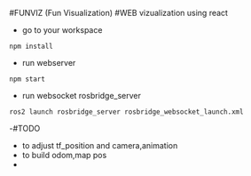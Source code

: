 #FUNVIZ (Fun Visualization)
#WEB vizualization using react 


- go to your workspace
```
npm install
```

- run webserver 
```
npm start
```

- run websocket rosbridge_server

```
ros2 launch rosbridge_server rosbridge_websocket_launch.xml
```

-#TODO

-   to adjust tf_position and camera,animation 
-   to build odom,map pos
-   
